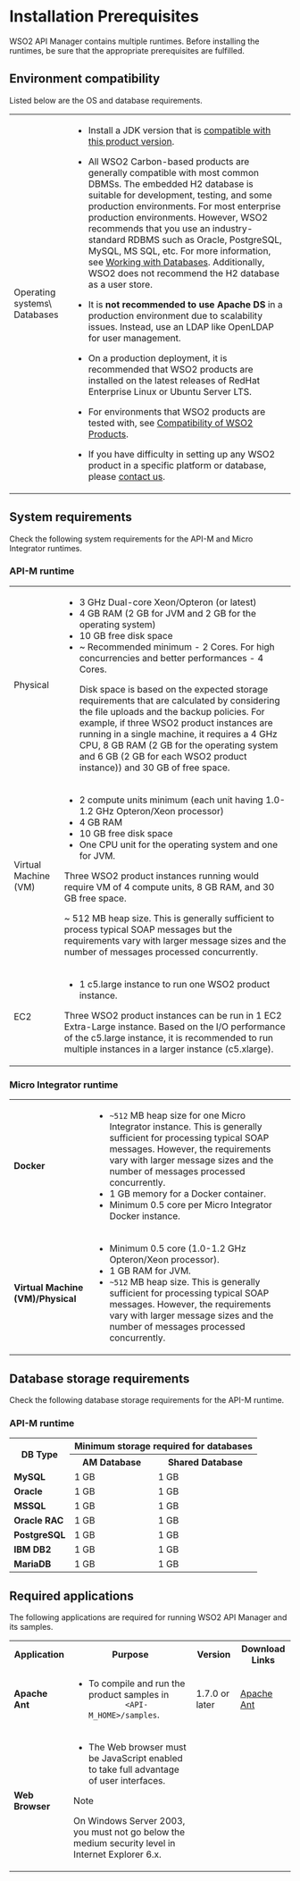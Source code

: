 # Installation Prerequisites

WSO2 API Manager contains multiple runtimes. Before installing the runtimes, be sure that the appropriate prerequisites are fulfilled.

## Environment compatibility

Listed below are the OS and database requirements.

<html> 
<table>
<tr>
<td>
<p>Operating systems\
Databases</p>
</td>
<td>
<ul>
<li>
<p>Install a JDK version that is <a href="{{base_path}}/install-and-setup/setup/reference/product-compatibility/#tested-operating-systems-and-jdks">compatible with this product version</a>.</p>
</li>
<li><p>All WSO2 Carbon-based products are generally compatible with most common DBMSs. The embedded H2 database is suitable for development, testing, and some production environments. For most enterprise production environments. However, WSO2 recommends that you use an industry-standard RDBMS such as Oracle, PostgreSQL, MySQL, MS SQL, etc. For more information, see <a href="{{base_path}}/install-and-setup/setup/setting-up-databases/overview/">Working with Databases</a>. Additionally, WSO2 does not recommend the H2 database as a user store.</p>
</li>
<li><p>
It is <b>not recommended to use Apache DS</b> in a production environment due to scalability issues. Instead, use an LDAP like OpenLDAP for user management.</p></li>
<li><p>On a production deployment, it is recommended that WSO2 products are installed on the latest releases of RedHat Enterprise Linux or Ubuntu Server LTS.</p></li>
<li>
<p>For environments that WSO2 products are tested with, see 
<a href="{{base_path}}/install-and-setup/setup/reference/product-compatibility/#tested-wso2-products">Compatibility of WSO2 Products</a>.</p></li>
<li><p>
If you have difficulty in setting up any WSO2 product in a specific platform or database, please <a href="http://wso2.com/support/">contact us</a>.</p>
</li>
</ul>
</td></tr></table></html>

## System requirements

Check the following system requirements for the API-M and Micro Integrator runtimes.

### API-M runtime

<html>
<table>
<tr>
<td><p>Physical</p></td>
<td>
<ul><li>3 GHz Dual-core Xeon/Opteron (or latest)</li>
<li>4 GB RAM (2 GB for JVM and 2 GB for the operating system)</li>
<li>10 GB free disk space</li>
<li>  ~ Recommended minimum - 2 Cores. For high concurrencies and better performances - 4 Cores.

Disk space is based on the expected storage requirements that are calculated by considering the file uploads and the backup policies. For example, if three WSO2 product instances are running in a single machine, it requires a 4 GHz CPU, 8 GB RAM (2 GB for the operating system and 6 GB (2 GB for each WSO2 product instance)) and 30 GB of free space.</li></ul>
</td>
</tr>
<tr>
<td>
<p>Virtual Machine (VM)</p> </td>
<td>
<ul>
<li>2 compute units minimum (each unit having 1.0-1.2 GHz Opteron/Xeon processor)</li>
<li>
  4 GB RAM</li>
  <li>
10 GB free disk space</li>
<li>One CPU unit for the operating system and one for JVM.</li>
</ul>
<p>
Three WSO2 product instances running would require VM of 4 compute units, 8 GB RAM, and 30 GB free space.
</p>
<p>~ 512 MB heap size. This is generally sufficient to process typical SOAP messages but the requirements vary with larger message sizes and  the number of messages processed concurrently.</p>
</td>
</tr>
<tr>
<td><p>EC2</p> </td>
<td>

-   1 c5.large instance to run one WSO2 product instance.

Three WSO2 product instances can be run in 1 EC2 Extra-Large instance. Based on the I/O performance of the c5.large instance, it is recommended to run multiple instances in a larger instance (c5.xlarge).
</td></tr>
</table>
</html>

### Micro Integrator runtime

<table>
  <tr>
    <td>
      <b>Docker</b>
    </td>
    <td>
      <ul>
        <li>
          <code>~512</code> MB heap size for one Micro Integrator instance. This is generally sufficient for processing typical SOAP messages. However, the requirements vary with larger message sizes and the number of messages processed concurrently.
        </li>
        <li>
          1 GB memory for a Docker container.
        </li>
        <li>
          Minimum 0.5 core per Micro Integrator Docker instance.
        </li>
      </ul>
    </td>
  </tr>
  <tr>
    <td>
      <b>Virtual Machine (VM)/Physical</b>
    </td>
    <td>
      <ul>
        <li>
          Minimum 0.5 core (1.0-1.2 GHz Opteron/Xeon processor).
        </li>
        <li>
          1 GB RAM for JVM.
        </li>
        <li>
          <code>~512</code> MB heap size. This is generally sufficient for processing typical SOAP messages. However, the requirements vary with larger message sizes and the number of messages processed concurrently.
        </li>
      </ul>
    </td>
  </tr>
</table>

## Database storage requirements

Check the following database storage requirements for the API-M runtime.

### API-M runtime

<html>
<table>
<tr>
<th rowspan="2"><strong>DB Type</strong></th>
<th colspan="2"><strong>Minimum storage required for databases</strong></th>
</tr>
<tr>
<th><strong>AM Database</strong></th>
<th><strong>Shared Database</strong></th>
</tr>
<tr>
<td><strong>MySQL</strong></td>
<td>1 GB</td>
<td>1 GB</td>
</tr>
<tr>
<td><strong>Oracle</strong></td>
<td>1 GB</td>
<td>1 GB</td>
</tr>
<tr>
<td><strong>MSSQL</strong></td>
<td>1 GB</td>
<td>1 GB</td>
</tr>
<tr>
<td><strong>Oracle RAC</strong></td>
<td>1 GB</td>
<td>1 GB</td>
</tr>
<tr>
<td><strong>PostgreSQL</strong></td>
<td>1 GB</td>
<td>1 GB</td>
</tr>
<tr>
<td><strong>IBM DB2</strong></td>
<td>1 GB</td>
<td>1 GB</td>
</tr>
<tr>
<td><strong>MariaDB</strong></td>
<td>1 GB</td>
<td>1 GB</td>
</tr>
</table>
</html>

## Required applications

The following applications are required for running WSO2 API Manager and its samples.

<html>
<table>
<tr>
<th> <b> Application </b> </th>
<th> <b>Purpose</b> </th>
<th> <b>Version</b> </th>
<th> <b>Download Links</b> </th>
</tr>
<tr>
<td>
<p><b>Apache Ant</b></p>
</td>
<td>
<ul>
<li>
    <p>  To compile and run the product samples in <code>
        &lt;API-M_HOME&gt;/samples</code>.</p>
</li>
</ul>
</td>
<td>
<p>
1.7.0 or later
</p>
</td>
<td>
<p>
 <a href="http://ant.apache.org/">Apache Ant</a> </td>
 </p>
</tr>
<tr>
<td>
<p><b>Web Browser</b></p>
</td><td>
<ul><li>The Web browser must be JavaScript enabled to take full advantage of user interfaces.
</li></ul>
<div class="admonition note">
     <p class="admonition-title">Note</p>
     <p>
     On Windows Server 2003, you must not go below the medium security level in Internet Explorer 6.x.</p>
     </div> 
 </td>
 <td>
 </td>
 <td>
 </td>
 </tr>
 </table>
 </html>
